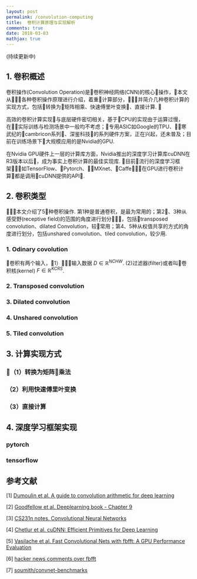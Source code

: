 ```yaml
---
layout: post
permalink: /convolution-computing
title:  卷积计算原理与实现解析
comments: true
date: 2018-03-03
mathjax: true
---
```


 
(持续更新中)

## 1. 卷积概述
卷积操作(Convolution Operation)是卷积神经网络(CNN)的核心操作，本文从各种卷积操作原理进行介绍，着重计算部分，并简介几种卷积计算的实现方式，包括转换为矩阵相乘、快速傅里叶变换、直接计算. 

高效的卷积计算实现与底层硬件密切相关，基于CPU的实现由于运算过慢，在实际训练与检测场景中一般均不考虑；专用ASIC如Google的TPU、寒武纪的cambricon系列、深鉴科技的系列硬件方案，正在兴起，还未普及；目前在训练场景下大规模应用的是Nvidia的GPU. 

在Nvidia GPU硬件上一层的计算库方面，Nvidia推出的深度学习计算库cuDNN在R3版本以后，成为事实上卷积计算的最佳实现库. 目前流行的深度学习框架如TensorFlow、Pytorch、MXnet、Caffe，在GPU进行卷积计算都是调用cuDNN提供的API.

## 2. 卷积类型
本文介绍了5种卷积操作. 第1种是普通卷积，是最为常用的；第2、3种从感受野(receptive field)的范围的角度进行划分，包括transposed convolution、dilated Convolution，较常用；第4、5种从权值共享的方式的角度进行划分，包括unshared convolution、tiled convolution，较少用.
### 1. Odinary covolution
卷积有两个输入，1）输入数据 $D\in\mathbb{R}^{NCHW}$. (2)过滤器(filter)或者叫卷积核(kernel) $F\in\mathbb{R}^{KCRS}$.
### 2. Transposed convolution
### 3. Dilated convolution
### 4. Unshared convolution
### 5. Tiled convolution


## 3. 计算实现方式
### （1）转换为矩阵乘法
### （2）利用快速傅里叶变换
### （3）直接计算

## 4. 深度学习框架实现
### pytorch
### tensorflow

## 参考文献
[1] [Dumoulin et al. A guide to convolution arithmetic for deep learning](https://arxiv.org/pdf/1603.07285.pdf)

[2] [Goodfellow et al. Deeplearning book - Chapter 9](http://www.deeplearningbook.org/contents/convnets.html)

[3] [CS231n notes. Convolutional Neural Networks](http://cs231n.github.io/convolutional-networks/)

[4] [Chetlur et al. cuDNN: Efficient Primitives for Deep Learning](https://arxiv.org/pdf/1410.0759.pdf)

[5] [Vasilache et al. Fast Convolutional Nets with fbfft: A GPU Performance Evaluation](https://arxiv.org/pdf/1412.7580.pdf)

[6] [hacker news comments over fbfft](https://news.ycombinator.com/item?id=10282903)

[7] [soumith/convnet-benchmarks](https://github.com/soumith/convnet-benchmarks)